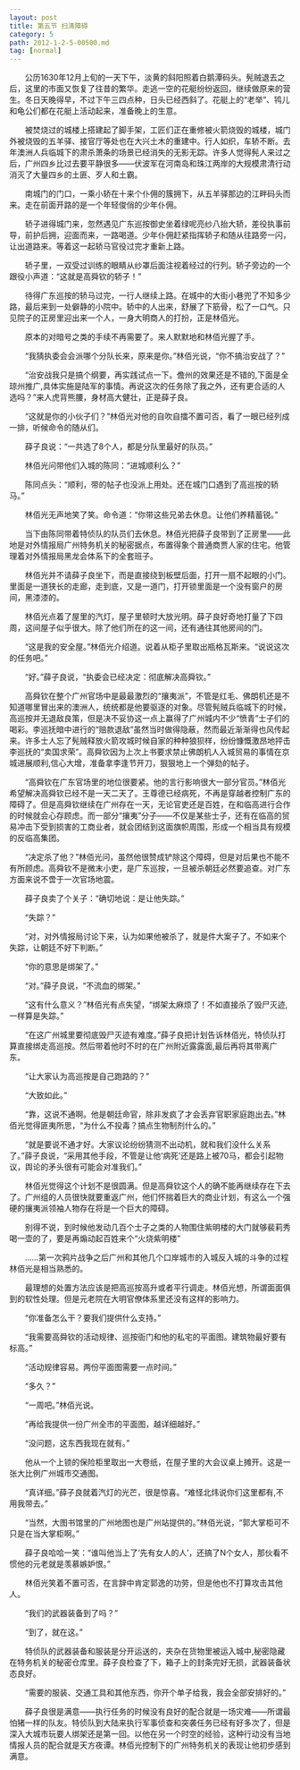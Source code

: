 ```yaml
---
layout: post
title: 第五节 扫清障碍
category: 5
path: 2012-1-2-5-00500.md
tag: [normal]
---
```


　　公历1630年12月上旬的一天下午，淡黄的斜阳照着白鹅潭码头。髡贼退去之后，这里的市面又恢复了往昔的繁华。走逃一空的花艇纷纷返回，继续做原来的营生。冬日天晚得早，不过下午三四点种，日头已经西斜了。花艇上的“老举”、鸨儿和龟公们都在花艇上活动起来，准备晚上的生意。

　　被焚烧过的城楼上搭建起了脚手架，工匠们正在重修被火箭烧毁的城楼，城门外被烧毁的五羊驿、接官厅等处也在大兴土木的重建中。行人如织，车轿不断。去年澳洲人兵临城下的肃杀萧条的场景已经消失的无影无踪。许多人觉得髡人来过之后，广州四乡比过去要平静很多——伏波军在河南岛和珠江两岸的大规模肃清行动消灭了大量四乡的土匪、歹人和土霸。

　　南城门的门口，一乘小轿在十来个仆佣的簇拥下，从五羊驿那边的江畔码头而来。走在前面开路的是一个年轻俊俏的少年仆佣。

　　轿子进得城门来，忽然遇见广东巡按御史坐着绿呢亮纱八抬大轿，差役执事前导，前护后拥，迎面而来，一路喝道。少年仆佣赶紧指挥轿子和随从往路旁一闪，让出道路来。等着这一起轿马官役过完才重新上路。

　　轿子里，一双受过训练的眼睛从纱罩后面注视着经过的行列。轿子旁边的一个跟役小声道：“这就是高舜钦的轿子！”

　　待得广东巡按的轿马过完，一行人继续上路。在城中的大街小巷兜了不知多少路，最后来到一处僻静的小院中。轿中的人出来，舒展了下筋骨，松了一口气。只见院子的正房里迎出来一个人，一身大明商人的打扮，正是林佰光。

　　原本的对暗号之类的手续不再需要了。来人默默地和林佰光握了手。

　　“我猜执委会会派哪个分队长来，原来是你。”林佰光说，“你不搞治安战了？”

　　“治安战我只是搞个纲要，再实践试点一下。儋州的效果还是不错的,下面是全琼州推广,具体实施是陆军的事情。再说这次的任务除了我之外，还有更合适的人选吗？”来人虎背熊腰，身材高大健壮，正是薛子良。

　　“这就是你的小伙子们？”林佰光对他的自吹自擂不置可否，看了一眼已经列成一排，听候命令的随从们。

　　薛子良说：“一共选了8个人，都是分队里最好的队员。”

　　林佰光问带他们入城的陈同：“进城顺利么？”

　　陈同点头：“顺利，带的帖子也没派上用处。还在城门口遇到了高巡按的轿马。”

　　林佰光无声地笑了笑。命令道：“你带这些兄弟去休息。让他们养精蓄锐。”

　　当下由陈同带着特侦队的队员们去休息。林佰光把薛子良带到了正房里——此地是对外情报局广州特务机关的秘密据点，布置得象个普通商贾人家的住宅。他管理着对外情报局黑龙会体系下的全套班子。

　　林佰光并不请薛子良坐下，而是直接绕到板壁后面，打开一扇不起眼的小门。里面是一道狭长的走廊，走到底，又是一道门，打开锁里面是一个没有窗户的房间，黑漆漆的。

　　林佰光点着了屋里的汽灯，屋子里顿时大放光明。薛子良好奇地打量了下四周，这间屋子似乎很大。除了他们所在的这一间，还有通往其他房间的门。

　　“这是我的安全屋。”林佰光介绍道。说着从柜子里取出瓶格瓦斯来。“说说这次的任务吧。”

　　“好。”薛子良说，“执委会已经决定：彻底解决高舜钦。”

　　高舜钦在整个广州官场中是最最激烈的“攘夷派”，不管是红毛、佛朗机还是不知道哪里冒出来的澳洲人，统统都是他要驱逐的对象。尽管髡贼兵临城下的时候，高巡按并无退敌良策，但是决不妥协这一点上赢得了广州城内不少“愤青”士子们的喝彩。李巡抚暗中进行的“赔款退敌”虽然当时做得隐蔽，然而最近渐渐得也风传起来。许多士人忘了髡贼释放火箭攻城时候自家的种种狼狈样，纷纷慷慨激昂地抨击李巡抚的“卖国求荣”。高舜钦因为上次上书要求禁止佛朗机人入城贸易的事情在京城进展顺利,信心大增，准备拿李逢节开刀，狠狠地上一个弹劾的帖子。

　　“高舜钦在广东官场里的地位很要紧。他的言行影响很大一部分官员。”林佰光希望解决高舜钦已经不是一天二天了。王尊德已经病死，不再是穿越者控制广东的障碍了。但是高舜钦继续在广州存在一天，无论官吏还是百姓，在和临高进行合作的时候就会心存顾虑。而一部分“攘夷”分子——不仅是某些士子，还有在临高的贸易冲击下受到损害的工商业者，就会团结到这面旗帜周围，形成一个相当具有规模的反临高集团。

　　“决定杀了他？”林佰光问，虽然他很赞成铲除这个障碍，但是对后果也不能不有所顾虑。高舜钦不是微末小吏，是广东巡按，一旦被杀朝廷必然要追查。对广东方面来说不啻于一次官场地震。

　　薛子良卖了个关子：“确切地说：是让他失踪。”

　　“失踪？”

　　“对，对外情报局讨论下来，认为如果他被杀了，就是件大案子了。不如来个失踪，让朝廷不好下判断。”

　　“你的意思是绑架了。”

　　“对。”薛子良说，“不流血的绑架。”

　　“这有什么意义？”林佰光有点失望，“绑架太麻烦了！不如直接杀了毁尸灭迹,一样算是失踪。”

　　“在这广州城里要彻底毁尸灭迹有难度。”薛子良把计划告诉林佰光，特侦队打算直接绑走高巡按。然后带着他时不时的在广州附近露露面,最后再将其带离广东。

　　“让大家认为高巡按是自己跑路的？”

　　“大致如此。”

　　“靠，这说不通啊。他是朝廷命官，除非发疯了才会丢弃官职家庭跑出去。”林佰光觉得匪夷所思，“为什么不投毒？搞点生物制剂什么的。”

　　“就是要说不通才好。大家议论纷纷猜测不出动机，就和我们没什么关系了。”薛子良说，“采用其他手段，不管是让他‘病死’还是路上被70马，都会引起物议，舆论的矛头很有可能会对准我们。”

　　林佰光觉得这个计划不是很圆满。但是高舜钦这个人的确不能再继续存在下去了。广州组的人员很快就要重返广州，他们怀揣着巨大的商业计划，有这么一个强硬的攘夷派领袖人物存在将是一个巨大的障碍。

　　别得不说，到时候他发动几百个士子之类的人物围住紫明楼的大门就够裴莉秀喝一壶的了，要是再煽动起百姓来个“火烧紫明楼”

　　……第一次鸦片战争之后广州和其他几个口岸城市的入城反入城的斗争的过程林佰光是相当熟悉的。

　　最理想的处置方法应该是把高巡按高升或者平行调走。林佰光想，所谓面面俱到的软性处理。但是元老院在大明官僚体系里还没有这样的影响力。

　　“你准备怎么干？要我们提供什么支持。”

　　“我需要高舜钦的活动规律、巡按衙门和他的私宅的平面图。建筑物最好要有标高。”

　　“活动规律容易。两份平面图需要一点时间。”

　　“多久？”

　　“一周吧。”林佰光说。

　　“再给我提供一份广州全市的平面图，越详细越好。”

　　“没问题，这东西我现在就有。”

　　他从一个上锁的保险柜里取出一大卷纸，在屋子里的大会议桌上摊开。这是一张大比例广州城市交通图。

　　“真详细。”薛子良就着汽灯的光芒，很是惊喜。“难怪北炜说你们这里都有,不用我带去。”

　　“当然，大图书馆里的广州地图也是广州站提供的。”林佰光说，“郭大掌柜可不只是在当大掌柜啊。”

　　薛子良哈哈一笑：“谁叫他当上了‘先有女人的人’，还搞了N个女人，那伙看不惯他的元老就是羡慕嫉妒恨。”

　　林佰光笑着不置可否，在言辞中肯定郭逸的功劳，但是他也不打算攻击其他人。

　　“我们的武器装备到了吗？”

　　“到了，就在这。”

　　特侦队的武器装备和服装是分开运送的，夹杂在货物里被运入城中,秘密隐藏在特务机关的秘密仓库里。薛子良检查了下，箱子上的封条完好无损，武器装备状态良好。

　　“需要的服装、交通工具和其他东西，你开个单子给我，我会全部安排好的。”

　　薛子良很是满意——执行任务的时候没有良好的配合就是一场灾难——所谓最怕猪一样的队友。特侦队到大陆来执行军事侦查和突袭任务已经有好多次了，但是深入大城市玩要人绑架还是第一回。以他在另一个时空的经验，这种行动没有当地情报人员的配合就是天方夜谭。林佰光控制下的广州特务机关的表现让他初步感到满意。
